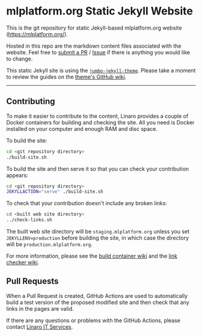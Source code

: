 # mlplatform.org Static Jekyll Website

This is the git repository for static Jekyll-based mlplatform.org website (<https://mlplatform.org/>).

Hosted in this repo are the markdown content files associated with the website. Feel free to [submit a
PR](https://github.com/ArmNNWebsite/website/pulls) / [Issue](https://github.com/ArmNNWebsite/website/issues/new) if there is anything you would like to change.

This static Jekyll site is using the [`jumbo-jekyll-theme`](https://github.com/linaro-marketing/jumbo-jekyll-theme). Please take a moment to review the guides on the [theme's GitHub wiki](https://github.com/linaro-marketing/jumbo-jekyll-theme/wiki).

*****

## Contributing

To make it easier to contribute to the content, Linaro provides a couple of Docker containers for building and checking the site. All you need is Docker installed on your computer and enough RAM and disc space.

To build the site:

```bash
cd <git repository directory>
./build-site.sh
```

To build the site and then serve it so that you can check your contribution appears:

```bash
cd <git repository directory>
JEKYLLACTION="serve" ./build-site.sh
```

To check that your contribution doesn't include any broken links:

```bash
cd <built web site directory>
../check-links.sh
```

The built web site directory will be `staging.mlplatform.org` unless you set `JEKYLLENV=production` before building the site, in which case the directory will be `production.mlplatform.org`.

For more information, please see the [build container wiki](https://github.com/linaro-its/jekyll-build-container/wiki) and the [link checker wiki](https://github.com/linaro-its/jekyll-link-checker/wiki).

## Pull Requests

When a Pull Request is created, GitHub Actions are used to automatically build a test version of the proposed modified site and then check that any links in the pages are valid.

If there are any questions or problems with the GitHub Actions, please contact [Linaro IT Services](https://servicedesk.linaro.org/servicedesk/customer/portal/3/create/50).
